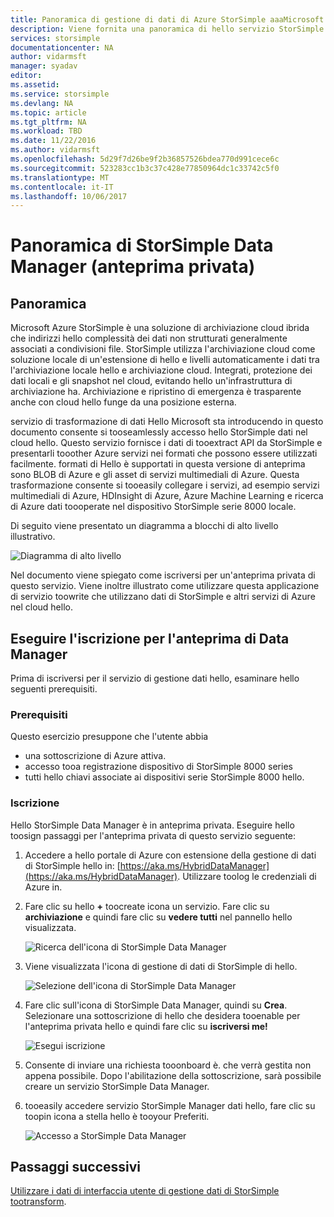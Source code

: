 ```yaml
---
title: Panoramica di gestione di dati di Azure StorSimple aaaMicrosoft | Documenti Microsoft
description: Viene fornita una panoramica di hello servizio StorSimple Manager di dati (anteprima privata)
services: storsimple
documentationcenter: NA
author: vidarmsft
manager: syadav
editor: 
ms.assetid: 
ms.service: storsimple
ms.devlang: NA
ms.topic: article
ms.tgt_pltfrm: NA
ms.workload: TBD
ms.date: 11/22/2016
ms.author: vidarmsft
ms.openlocfilehash: 5d29f7d26be9f2b36857526bdea770d991cece6c
ms.sourcegitcommit: 523283cc1b3c37c428e77850964dc1c33742c5f0
ms.translationtype: MT
ms.contentlocale: it-IT
ms.lasthandoff: 10/06/2017
---
```

# <a name="storsimple-data-manager-overview-private-preview"></a>Panoramica di StorSimple Data Manager (anteprima privata)

## <a name="overview"></a>Panoramica

Microsoft Azure StorSimple è una soluzione di archiviazione cloud ibrida che indirizzi hello complessità dei dati non strutturati generalmente associati a condivisioni file. StorSimple utilizza l'archiviazione cloud come soluzione locale di un'estensione di hello e livelli automaticamente i dati tra l'archiviazione locale hello e archiviazione cloud. Integrati, protezione dei dati locali e gli snapshot nel cloud, evitando hello un'infrastruttura di archiviazione ha. Archiviazione e ripristino di emergenza è trasparente anche con cloud hello funge da una posizione esterna.

servizio di trasformazione di dati Hello Microsoft sta introducendo in questo documento consente si tooseamlessly accesso hello StorSimple dati nel cloud hello. Questo servizio fornisce i dati di tooextract API da StorSimple e presentarli tooother Azure servizi nei formati che possono essere utilizzati facilmente. formati di Hello è supportati in questa versione di anteprima sono BLOB di Azure e gli asset di servizi multimediali di Azure. Questa trasformazione consente si tooeasily collegare i servizi, ad esempio servizi multimediali di Azure, HDInsight di Azure, Azure Machine Learning e ricerca di Azure dati toooperate nel dispositivo StorSimple serie 8000 locale.

Di seguito viene presentato un diagramma a blocchi di alto livello illustrativo.

![Diagramma di alto livello](./media//storsimple-data-manager-overview/high-level-diagram.png)

Nel documento viene spiegato come iscriversi per un'anteprima privata di questo servizio. Viene inoltre illustrato come utilizzare questa applicazione di servizio toowrite che utilizzano dati di StorSimple e altri servizi di Azure nel cloud hello.

## <a name="sign-up-for-data-manager-preview"></a>Eseguire l'iscrizione per l'anteprima di Data Manager
Prima di iscriversi per il servizio di gestione dati hello, esaminare hello seguenti prerequisiti.

### <a name="prerequisites"></a>Prerequisiti

Questo esercizio presuppone che l'utente abbia
* una sottoscrizione di Azure attiva.
* accesso tooa registrazione dispositivo di StorSimple 8000 series
* tutti hello chiavi associate ai dispositivi serie StorSimple 8000 hello.

### <a name="sign-up"></a>Iscrizione

Hello StorSimple Data Manager è in anteprima privata. Eseguire hello toosign passaggi per l'anteprima privata di questo servizio seguente:

1.  Accedere a hello portale di Azure con estensione della gestione di dati di StorSimple hello in: [https://aka.ms/HybridDataManager](https://aka.ms/HybridDataManager). Utilizzare toolog le credenziali di Azure in.

2.  Fare clic su hello  **+**  toocreate icona un servizio. Fare clic su **archiviazione** e quindi fare clic su **vedere tutti** nel pannello hello visualizzata.

    ![Ricerca dell'icona di StorSimple Data Manager](./media/storsimple-data-manager-overview/search-data-manager-icon.png)

3. Viene visualizzata l'icona di gestione di dati di StorSimple di hello.

    ![Selezione dell'icona di StorSimple Data Manager](./media/storsimple-data-manager-overview/select-data-manager-icon.png)

4. Fare clic sull'icona di StorSimple Data Manager, quindi su **Crea**. Selezionare una sottoscrizione di hello che desidera tooenable per l'anteprima privata hello e quindi fare clic su **iscriversi me!**

    ![Esegui iscrizione](./media/storsimple-data-manager-overview/sign-me-up.png)

5. Consente di inviare una richiesta tooonboard è. che verrà gestita non appena possibile. Dopo l'abilitazione della sottoscrizione, sarà possibile creare un servizio StorSimple Data Manager.

6. tooeasily accedere servizio StorSimple Manager dati hello, fare clic su toopin icona a stella hello è tooyour Preferiti.

    ![Accesso a StorSimple Data Manager](./media/storsimple-data-manager-overview/access-data-managers.png)


## <a name="next-steps"></a>Passaggi successivi

[Utilizzare i dati di interfaccia utente di gestione dati di StorSimple tootransform](storsimple-data-manager-ui.md).
